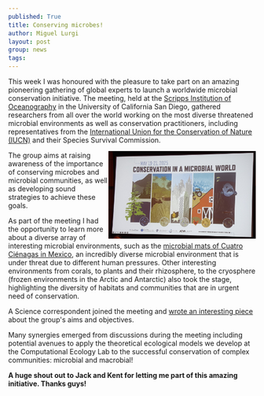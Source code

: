 ```yaml
---
published: True
title: Conserving microbes!
author: Miguel Lurgi
layout: post
group: news
tags: 
---
```


This week I was honoured with the pleasure to take part on an amazing pioneering gathering of global experts to launch a worldwide microbial conservation initiative. The meeting, held at the [Scripps Institution of Oceanography](https://scripps.ucsd.edu/) in the University of California San Diego, gathered researchers from all over the world working on the most diverse threatened microbial environments as well as conservation practitioners, including representatives from the [International Union for the Conservation of Nature (IUCN)](https://iucn.org/) and their Species Survival Commission.

<img style="float: right;" src="/static/img/news/2025_Microbial-Conservation-Scripps.jpg" alt="Microbial Conservation" class="img-fluid" width="300">

The group aims at raising awareness of the importance of conserving microbes and microbial communities, as well as developing sound strategies to achieve these goals.

As part of the meeting I had the opportunity to learn more about a diverse array of interesting microbial environments, such as the [microbial mats of Cuatro Ciénagas in Mexico](https://elifesciences.org/articles/38278), an incredibly diverse microbial environment that is under threat due to different human pressures. Other interesting environments from corals, to plants and their rhizosphere, to the cryosphere (frozen environments in the Arctic and Antarctic) also took the stage, highlighting the diversity of habitats and communities that are in urgent need of conservation.

A Science correspondent joined the meeting and [wrote an interesting piece](https://www.science.org/content/article/publicity-problem-new-group-pushes-microbes-be-conserved-other-endangered-species) about the group's aims and objectives.

Many synergies emerged from discussions during the meeting including potential avenues to apply the theoretical ecological models we develop at the Computational Ecology Lab to the successful conservation of complex communities: microbial and macrobial!

**A huge shout out to Jack and Kent for letting me part of this amazing initiative. Thanks guys!** 
